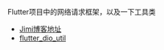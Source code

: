 Flutter项目中的网络请求框架，以及一下工具类
- [Jimi博客地址](https://www.liujunmin.com/archives/)
- [flutter_dio_util](https://github.com/JunAILiang/flutter_dio_util)
